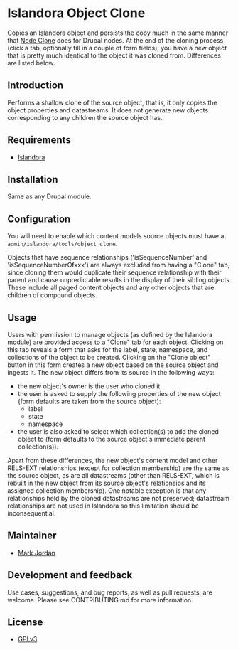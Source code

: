 # Islandora Object Clone

Copies an Islandora object and persists the copy much in the same manner that [Node Clone](https://www.drupal.org/project/node_clone) does for Drupal nodes. At the end of the cloning process (click a tab, optionally fill in a couple of form fields), you have a new object that is pretty much identical to the object it was cloned from. Differences are listed below.

## Introduction

Performs a shallow clone of the source object, that is, it only copies the object properties and datastreams. It does not generate new objects corresponding to any children the source object has.

## Requirements

* [Islandora](https://github.com/Islandora/islandora)

## Installation

Same as any Drupal module.

## Configuration

You will need to enable which content models source objects must have at `admin/islandora/tools/object_clone`.

Objects that have sequence relationships ('isSequenceNumber' and 'isSequenceNumberOfxxx') are always excluded from having a "Clone" tab, since cloning them would duplicate their sequence relationship with their parent and cause unpredictable results in the display of their sibling objects. These include all paged content objects and any other objects that are children of compound objects.

## Usage

Users with permission to manage objects (as defined by the Islandora module) are provided access to a "Clone" tab for each object. Clicking on this tab reveals a form that asks for the label, state, namespace, and collections of the object to be created. Clicking on the "Clone object" button in this form creates a new object based on the source object and ingests it. The new object differs from its source in the following ways:

* the new object's owner is the user who cloned it
* the user is asked to supply the following properties of the new object (form defaults are taken from the source object):
  * label
  * state
  * namespace
* the user is also asked to select which collection(s) to add the cloned object to (form defaults to the source object's immediate parent collection(s)).

Apart from these differences, the new object's content model and other RELS-EXT relationships (except for collection membership) are the same as the source object, as are all datastreams (other than RELS-EXT, which is rebuilt in the new object from its source object's relationsips and its assigned collection membership). One notable exception is that any relationships held by the cloned datastreams are not preserved; datastream relationships are not used in Islandora so this limitation should be inconsequential.

## Maintainer

* [Mark Jordan](https://github.com/mjordan)

## Development and feedback

Use cases, suggestions, and bug reports, as well as pull requests, are welcome. Please see CONTRIBUTING.md for more information.

## License

* [GPLv3](http://www.gnu.org/licenses/gpl-3.0.txt)
